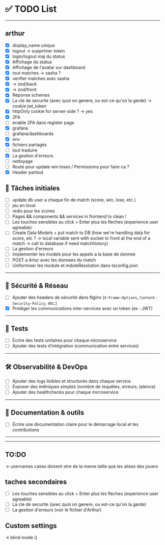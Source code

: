 # ✅ TODO List

---

## arthur

- [x] display_name unique
- [x] logout -> supprimer token
- [x] login/logout maj du status
- [x] Affichage du status
- [x] Affichage de l'avatar sur dashboard
- [x] tout matches -> sasha ?
- [x] verifier matches avec sasha
- [x] -> zod/back 
- [x] -> zod/front 
- [x] Réponse schemas
- [x] La cle de securite (avec quoi on genere, ou est-ce qu'on la garde) -> cookie jwt_token
- [x] httpOnly cookie for server-side ? -> yes
- [x] 2FA
- [ ] enable 2FA dans register page
- [x] grafana
- [ ] grafana/dashboards
- [x] env
- [x] fichiers partagés
- [ ] tout traduire
- [x] La gestion d'erreurs 
- [ ] nettoyage
- [ ] Route pour update win loses / Permissions pour faire ca ?
- [x] Header partout

## 📌 Tâches initiales

- [ ] update db user a chaque fin de match (score, win, lose, etc.)
- [ ] jeu en local
- [ ] redis pour les scores
- [ ] Pages && components && services in frontend to clean !
- [ ] Les touches sensibles au click + Enter plus les fleches (experience user agreable)
- [ ] Create Data Models + put match to DB (how we're handling data for score, etc ? -> local variable sent with socket to front
at the end of a match -> call to database if need matchhistory)
- [ ] La gestion d'erreurs 
- [ ] Implementer les models pour les appels a la base de donnee
- [ ] POST a Artur avec les donnees du match
- [ ] Uniformiser les module et mduleResolution dans tsconfig.json

---

## 🔐 Sécurité & Réseau

- [ ] Ajouter des headers de sécurité dans Nginx (`X-Frame-Options`, `Content-Security-Policy`, etc.)
- [x] Protéger les communications inter-services avec un token (ex : JWT)

---

## 🧪 Tests

- [ ] Écrire des tests unitaires pour chaque microservice
- [ ] Ajouter des tests d’intégration (communication entre services)

---

## 🛠️ Observabilité & DevOps

- [ ] Ajouter des logs lisibles et structurés dans chaque service
- [ ] Exposer des métriques simples (nombre de requêtes, erreurs, latence)
- [ ] Ajouter des healthchecks pour chaque microservice

---

## 📝 Documentation & outils

- [ ] Écrire une documentation claire pour le démarrage local et les contributions

---

---


## TO:DO
-> usernames cases doivent etre de la meme taille que les alises des jouers

## taches secondaires

- [ ] Les touches sensibles au click + Enter plus les fleches (experience user agreable)
- [ ] La cle de securite (avec quoi on genere, ou est-ce qu'on la garde)
- [ ] La gestion d'erreurs (voir le fichier d'Arthur)

## Custom settings
-> blind mode ()
